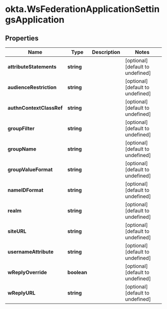 # okta.WsFederationApplicationSettingsApplication

## Properties

Name | Type | Description | Notes
------------ | ------------- | ------------- | -------------
**attributeStatements** | **string** |  | [optional] [default to undefined]
**audienceRestriction** | **string** |  | [optional] [default to undefined]
**authnContextClassRef** | **string** |  | [optional] [default to undefined]
**groupFilter** | **string** |  | [optional] [default to undefined]
**groupName** | **string** |  | [optional] [default to undefined]
**groupValueFormat** | **string** |  | [optional] [default to undefined]
**nameIDFormat** | **string** |  | [optional] [default to undefined]
**realm** | **string** |  | [optional] [default to undefined]
**siteURL** | **string** |  | [optional] [default to undefined]
**usernameAttribute** | **string** |  | [optional] [default to undefined]
**wReplyOverride** | **boolean** |  | [optional] [default to undefined]
**wReplyURL** | **string** |  | [optional] [default to undefined]

